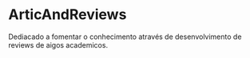 # ArticAndReviews
Dediacado a fomentar o conhecimento através de desenvolvimento de reviews  de aigos academicos.
